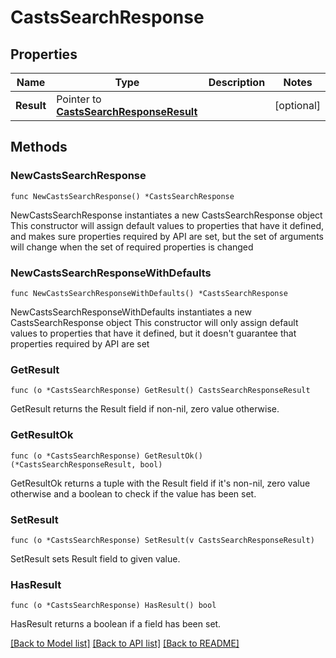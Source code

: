 # CastsSearchResponse

## Properties

Name | Type | Description | Notes
------------ | ------------- | ------------- | -------------
**Result** | Pointer to [**CastsSearchResponseResult**](CastsSearchResponseResult.md) |  | [optional] 

## Methods

### NewCastsSearchResponse

`func NewCastsSearchResponse() *CastsSearchResponse`

NewCastsSearchResponse instantiates a new CastsSearchResponse object
This constructor will assign default values to properties that have it defined,
and makes sure properties required by API are set, but the set of arguments
will change when the set of required properties is changed

### NewCastsSearchResponseWithDefaults

`func NewCastsSearchResponseWithDefaults() *CastsSearchResponse`

NewCastsSearchResponseWithDefaults instantiates a new CastsSearchResponse object
This constructor will only assign default values to properties that have it defined,
but it doesn't guarantee that properties required by API are set

### GetResult

`func (o *CastsSearchResponse) GetResult() CastsSearchResponseResult`

GetResult returns the Result field if non-nil, zero value otherwise.

### GetResultOk

`func (o *CastsSearchResponse) GetResultOk() (*CastsSearchResponseResult, bool)`

GetResultOk returns a tuple with the Result field if it's non-nil, zero value otherwise
and a boolean to check if the value has been set.

### SetResult

`func (o *CastsSearchResponse) SetResult(v CastsSearchResponseResult)`

SetResult sets Result field to given value.

### HasResult

`func (o *CastsSearchResponse) HasResult() bool`

HasResult returns a boolean if a field has been set.


[[Back to Model list]](../README.md#documentation-for-models) [[Back to API list]](../README.md#documentation-for-api-endpoints) [[Back to README]](../README.md)


